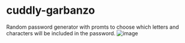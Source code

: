 # cuddly-garbanzo
Random password generator with promts to choose which letters and characters will be included in the password.
![image](https://github.com/SeanDRowan/cuddly-garbanzo/assets/132227570/d2d757e7-2bc0-4106-a52c-da5664e63567)
